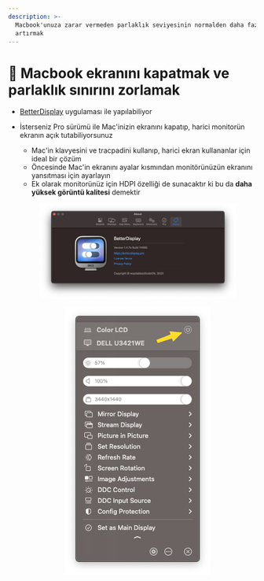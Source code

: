 ```yaml
---
description: >-
  Macbook'unuza zarar vermeden parlaklık seviyesinin normalden daha fazla
  artırmak
---
```


# 🔆 Macbook ekranını kapatmak ve parlaklık sınırını zorlamak

* [BetterDisplay](https://github.com/waydabber/BetterDisplay) uygulaması ile yapılabiliyor
*   İsterseniz Pro sürümü ile Mac'inizin ekranını kapatıp, harici monitorün ekranın açık tutabiliyorsunuz

    * Mac'in klavyesini ve tracpadini kullanıp, harici ekran kullananlar için ideal bir çözüm
    * Öncesinde Mac'in ekranını ayalar kısmından monitörünüzün ekranını yansıtması için ayarlayın
    * Ek olarak monitorünüz için HDPI özelliği de sunacaktır ki bu da **daha yüksek görüntü kalitesi** demektir

    <div align="right">

    <figure><img src="../.gitbook/assets/better2.png" alt=""><figcaption></figcaption></figure>

    </div>

    <div align="center" data-full-width="true">

    <figure><img src="../.gitbook/assets/better1.png" alt=""><figcaption></figcaption></figure>

    </div>
